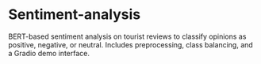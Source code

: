 # Sentiment-analysis
BERT-based sentiment analysis on tourist reviews to classify opinions as positive, negative, or neutral. Includes preprocessing, class balancing, and a Gradio demo interface.
